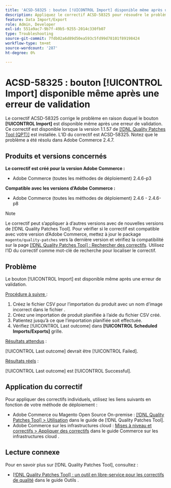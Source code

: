```yaml
---
title: 'ACSD-58325 : bouton [!UICONTROL Import] disponible même après une erreur de validation'
description: Appliquez le correctif ACSD-58325 pour résoudre le problème d’Adobe Commerce où le bouton [!UICONTROL Import] est disponible même après une erreur de validation.
feature: Data Import/Export
role: Admin, Developer
exl-id: 551a9ac7-9b7f-49b5-9255-2014c330fb07
type: Troubleshooting
source-git-commit: 7fdb02a6d89d50ea593c5fd99d78101f89198424
workflow-type: tm+mt
source-wordcount: '287'
ht-degree: 0%

---
```


# ACSD-58325 : bouton [!UICONTROL Import] disponible même après une erreur de validation

Le correctif ACSD-58325 corrige le problème en raison duquel le bouton **[!UICONTROL Import]** est disponible même après une erreur de validation. Ce correctif est disponible lorsque la version 1.1.57 de [[!DNL Quality Patches Tool (QPT)]](/help/tools/quality-patches-tool/quality-patches-tool-to-self-serve-quality-patches.md) est installée. L’ID du correctif est ACSD-58325. Notez que le problème a été résolu dans Adobe Commerce 2.4.7.

## Produits et versions concernés

**Le correctif est créé pour la version Adobe Commerce :**
* Adobe Commerce (toutes les méthodes de déploiement) 2.4.6-p3

**Compatible avec les versions d’Adobe Commerce :**
* Adobe Commerce (toutes les méthodes de déploiement) 2.4.6 - 2.4.6-p8

>[!NOTE]
>
>Le correctif peut s’appliquer à d’autres versions avec de nouvelles versions de [!DNL Quality Patches Tool]. Pour vérifier si le correctif est compatible avec votre version d’Adobe Commerce, mettez à jour le package `magento/quality-patches` vers la dernière version et vérifiez la compatibilité sur la page [[!DNL Quality Patches Tool] : Rechercher des correctifs](https://experienceleague.adobe.com/tools/commerce-quality-patches/index.html). Utilisez l’ID du correctif comme mot-clé de recherche pour localiser le correctif.

## Problème

Le bouton [!UICONTROL Import] est disponible même après une erreur de validation.

<u>Procédure à suivre </u> :

1. Créez le fichier CSV pour l’importation du produit avec un nom d’image incorrect dans le fichier .
1. Créez une importation de produit planifiée à l’aide du fichier CSV créé.
1. Patientez jusqu’à ce que l’importation planifiée soit effectuée.
1. Vérifiez [!UICONTROL Last outcome] dans **[!UICONTROL Scheduled Imports/Exports]** grille.

<u>Résultats attendus</u> :

[!UICONTROL Last outcome] devrait être [!UICONTROL Failed].

<u>Résultats réels</u> :

[!UICONTROL Last outcome] est [!UICONTROL Successful].

## Application du correctif

Pour appliquer des correctifs individuels, utilisez les liens suivants en fonction de votre méthode de déploiement :

* Adobe Commerce ou Magento Open Source On-premise : [[!DNL Quality Patches Tool] > Utilisation](/help/tools/quality-patches-tool/usage.md) dans le guide de [!DNL Quality Patches Tool].
* Adobe Commerce sur les infrastructures cloud : [Mises à niveau et correctifs > Appliquer des correctifs](https://experienceleague.adobe.com/docs/commerce-cloud-service/user-guide/develop/upgrade/apply-patches.html) dans le guide Commerce sur les infrastructures cloud .


## Lecture connexe

Pour en savoir plus sur [!DNL Quality Patches Tool], consultez :

* [[!DNL Quality Patches Tool] : un outil en libre-service pour les correctifs de qualité](/help/tools/quality-patches-tool/quality-patches-tool-to-self-serve-quality-patches.md) dans le guide Outils .
